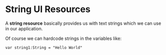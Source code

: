 # String UI Resources
A **string resource** basically provides us with text strings which we can use in our application.

Of course we can hardcode strings in the variables like:

```
var string1:String = "Hello World"
```